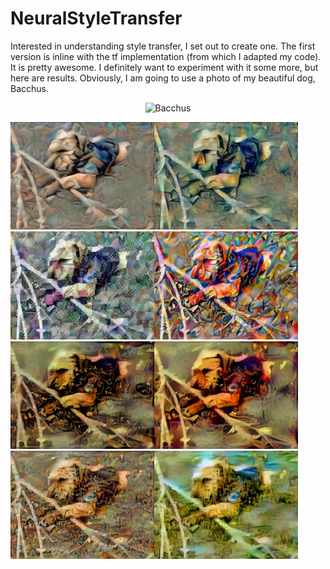# NeuralStyleTransfer

Interested in understanding style transfer, I set out to create one.  The first version is inline with the tf implementation (from which I adapted my code).  It is pretty awesome.  I definitely want to experiment with it some more, but here are results.  Obviously, I am going to use a photo of my beautiful dog, Bacchus.

<p align="center"><img src="Images/Bacchus.jpg" alt="Bacchus" width="400"/></p>

<img src="Images/Bacchus_Metzinger1.png" alt="Metzinger's Two Nudes" width="230"/><img src="Images/Bacchus_Paris1.png" alt="Gleizes's Bridges of Paris" width="230"/><img src="Images/Bacchus_Window1.png" alt="Delaunay's Window on the City" width="230"/><img src="Images/Bacchus_Composition1.png" alt="Kandinsky's Composition VII" width="230"/>
<img src="Images/Bacchus_Limbo1.png" alt="Bosch Follower's Christ in Limbo" width="230"/><img src="Images/Bacchus_Tondal1.png" alt="Bosch's Tondal's Vision" width="230"/><img src="Images/Bacchus_Triumph1.png" alt="Bruegel's Triumph of Death" width="230"/><img src="Images/Bacchus_Babel1.png" alt="Bruegel's Tower of Babel" width="230"/>
